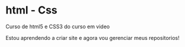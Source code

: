 # html - Css
 Curso de html5 e CSS3 do curso em video

 Estou aprendendo a criar site e agora vou gerenciar meus repositorios!
 
